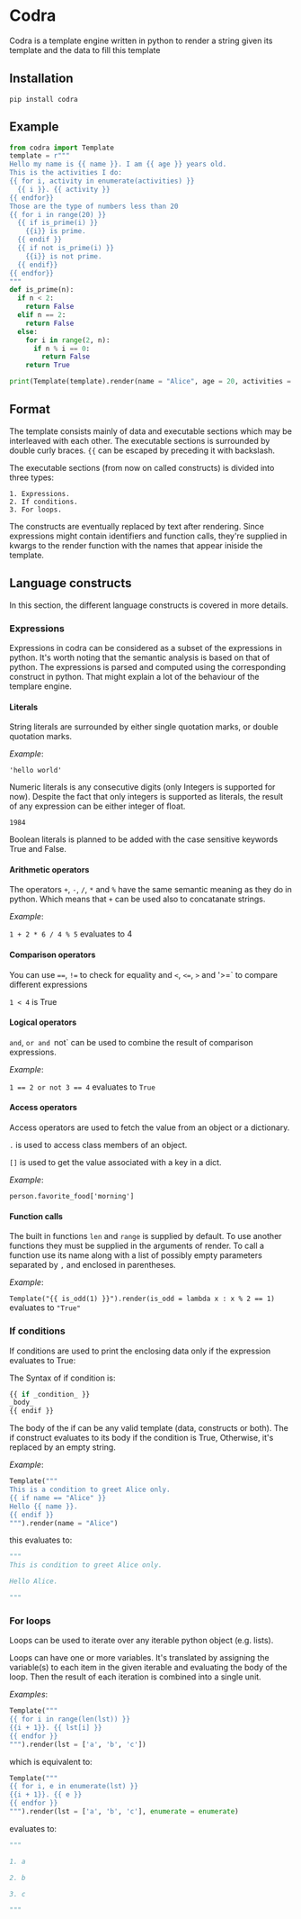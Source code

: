 # Codra

Codra is a template engine written in python to render a string given its template and the data to fill this template
## Installation

`pip install codra`

## Example

```python
from codra import Template
template = r"""
Hello my name is {{ name }}. I am {{ age }} years old.
This is the activities I do:
{{ for i, activity in enumerate(activities) }}
  {{ i }}. {{ activity }}
{{ endfor}}
Those are the type of numbers less than 20
{{ for i in range(20) }}
  {{ if is_prime(i) }}
    {{i}} is prime.
  {{ endif }}
  {{ if not is_prime(i) }}
    {{i}} is not prime.
  {{ endif}}
{{ endfor}}
"""
def is_prime(n):
  if n < 2:
    return False
  elif n == 2:
    return False
  else:
    for i in range(2, n):
      if n % i == 0:
        return False
    return True

print(Template(template).render(name = "Alice", age = 20, activities = ["coding", "playing", "eating"], is_prime = is_prime, enumerate = enumerate))
```

## Format

The template consists mainly of data and executable sections which may be interleaved with each other. The executable sections is surrounded by double curly braces. `{{` can be escaped by preceding it with backslash. 

The executable sections (from now on called constructs) is divided into three types:

	1. Expressions.
	2. If conditions.
	3. For loops.

The constructs are eventually replaced by text after rendering. Since expressions might contain identifiers and function calls, they're supplied in kwargs to the render function with the names that appear iniside the template.

## Language constructs

In this section, the different language constructs is covered in more details.

### Expressions

Expressions in codra can be considered as a subset of the expressions in python. It's worth noting that the semantic analysis is based on that of python. The expressions is parsed and computed using the corresponding construct in python. That might explain a lot of the behaviour of the templare engine.

#### Literals

String literals are surrounded by either single quotation marks, or double quotation marks.

_Example_:

`'hello world'`

Numeric literals is any consecutive digits (only Integers is supported for now). Despite the fact that only integers is supported as literals, the result of any expression can be either integer of float.

`1984`

Boolean literals is planned to be added with the case sensitive keywords True and False.

#### Arithmetic operators

The operators `+`, `-`, `/`, `*` and `%` have the same semantic meaning as they do in python. Which means that `+` can be used also to concatanate strings.

_Example_:

`1 + 2 * 6 / 4 % 5` evaluates to 4

#### Comparison operators

You can use `==`, `!=` to check for equality and `<`, `<=`, `>` and '>=` to compare different expressions

`1 < 4` is True

#### Logical operators

`and`, `or and `not` can be used to combine the result of comparison expressions.

_Example_:

`1 == 2 or not 3 == 4` evaluates to `True`

#### Access operators

Access operators are used to fetch the value from an object or a dictionary. 

`.` is used to access class members of an object.

`[]` is used to get the value associated with a key in a dict.

_Example_:

`person.favorite_food['morning']`

#### Function calls

The built in functions `len` and `range` is supplied by default. To use another functions they must be supplied in the arguments of render. To call a function use its name along with a list of possibly empty parameters separated by `,` and enclosed in parentheses.

_Example_:

`Template("{{ is_odd(1) }}").render(is_odd = lambda x : x % 2 == 1)` evaluates to `"True"`

### If conditions

If conditions are used to print the enclosing data only if the expression evaluates to True:

The Syntax of if condition is:

```python
{{ if _condition_ }}
_body_
{{ endif }}
```
The body of the if can be any valid template (data, constructs or both). The if construct evaluates to its body if the condition is True, Otherwise, it's replaced by an empty string.

_Example_:

```python
Template("""
This is a condition to greet Alice only.
{{ if name == "Alice" }}
Hello {{ name }}.
{{ endif }}
""").render(name = "Alice")
```

this evaluates to:

```python
"""
This is condition to greet Alice only.

Hello Alice.

"""
```

### For loops

Loops can be used to iterate over any iterable python object (e.g. lists).

Loops can have one or more variables. It's translated by assigning the variable(s) to each item in the given iterable and evaluating the body of the loop. Then the result of each iteration is combined into a single unit.

_Examples_:

```python
Template("""
{{ for i in range(len(lst)) }}
{{i + 1}}. {{ lst[i] }}
{{ endfor }}
""").render(lst = ['a', 'b', 'c'])
```
which is equivalent to:

```python
Template("""
{{ for i, e in enumerate(lst) }}
{{i + 1}}. {{ e }}
{{ endfor }}
""").render(lst = ['a', 'b', 'c'], enumerate = enumerate)
```

evaluates to:

```python
"""

1. a

2. b

3. c

"""
```

